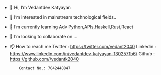 - 👋 Hi, I’m Vedantdev Katyayan
- 👀 I’m interested in mainstream technological fields..
- 🌱 I’m currently learning Adv Python,APIs,Haskell,Rust,React 
- 💞️ I’m looking to collaborate on ...
- 📫 How to reach me 
          Twitter  : https://twitter.com/vedant2040
          Linkedin : https://www.linkedin.com/in/vedantdev-katyayan-1302571b6/
          Github   : https://github.com//vedantk2040
          
          Contact No.: 7042448847
<!---
vedantk2040/vedantk2040 is a ✨ special ✨ repository because its `README.md` (this file) appears on your GitHub profile.
You can click the Preview link to take a look at your changes.
--->
